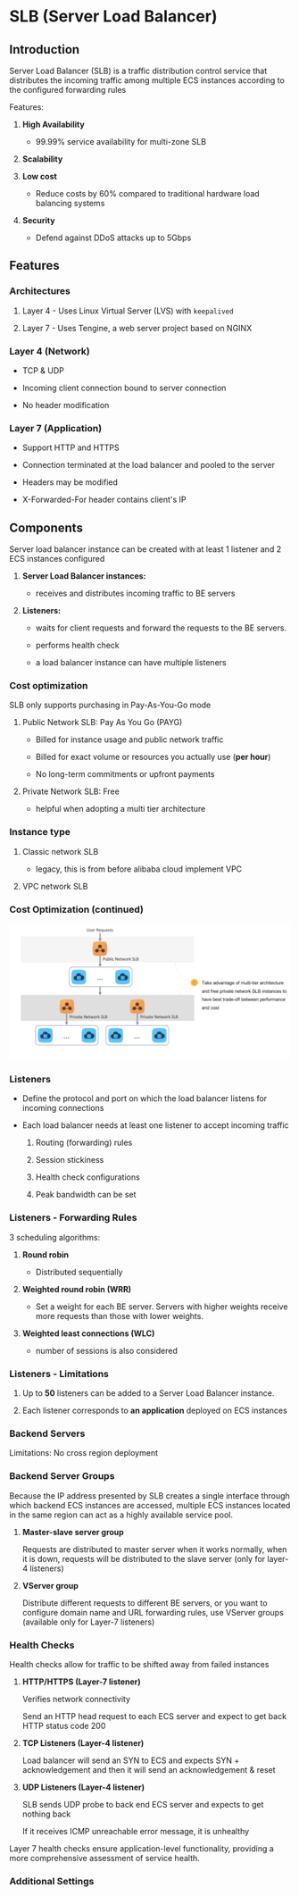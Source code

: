 # SLB (Server Load Balancer)

## Introduction

Server Load Balancer (SLB) is a traffic distribution control service that distributes the incoming traffic among multiple ECS instances according to the configured forwarding rules

Features:

1. **High Availability**

   - 99.99% service availability for multi-zone SLB

2. **Scalability**

3. **Low cost**

   - Reduce costs by 60% compared to traditional hardware load balancing systems

4. **Security**

   - Defend against DDoS attacks up to 5Gbps

## Features

### Architectures

1. Layer 4 - Uses Linux Virtual Server (LVS) with `keepalived`

2. Layer 7 - Uses Tengine, a web server project based on NGINX

### Layer 4 (Network)

- TCP & UDP

- Incoming client connection bound to server connection

- No header modification

### Layer 7 (Application)

- Support HTTP and HTTPS

- Connection terminated at the load balancer and pooled to the server

- Headers may be modified

- X-Forwarded-For header contains client's IP

## Components

Server load balancer instance can be created with at least 1 listener and 2 ECS instances configured

1. **Server Load Balancer instances:**

   - receives and distributes incoming traffic to BE servers

2. **Listeners:**

   - waits for client requests and forward the requests to the BE servers.

   - performs health check

   - a load balancer instance can have multiple listeners

### Cost optimization

SLB only supports purchasing in Pay-As-You-Go mode

1. Public Network SLB: Pay As You Go (PAYG)

   - Billed for instance usage and public network traffic

   - Billed for exact volume or resources you actually use (**per hour**)

   - No long-term commitments or upfront payments

2. Private Network SLB: Free

   - helpful when adopting a multi tier architecture

### Instance type

1. Classic network SLB

   - legacy, this is from before alibaba cloud implement VPC

2. VPC network SLB

### Cost Optimization (continued)

![Alt text](images/slb/image.png)

### Listeners

- Define the protocol and port on which the load balancer listens for incoming connections

- Each load balancer needs at least one listener to accept incoming traffic

  1. Routing (forwarding) rules

  2. Session stickiness

  3. Health check configurations

  4. Peak bandwidth can be set

### Listeners - Forwarding Rules

3 scheduling algorithms:

1. **Round robin**

   - Distributed sequentially

2. **Weighted round robin (WRR)**

   - Set a weight for each BE server. Servers with higher weights receive more requests than those with lower weights.

3. **Weighted least connections (WLC)**

   - number of sessions is also considered

### Listeners - Limitations

1. Up to **50** listeners can be added to a Server Load Balancer instance.

2. Each listener corresponds to **an application** deployed on ECS instances

### Backend Servers

Limitations: No cross region deployment

### Backend Server Groups

Because the IP address presented by SLB creates a single interface through which backend ECS instances are accessed, multiple ECS instances located in the same region can act as a highly available service pool.

1. **Master-slave server group**

   Requests are distributed to master server when it works normally, when it is down, requests will be distributed to the slave server (only for layer-4 listeners)

2. **VServer group**

   Distribute different requests to different BE servers, or you want to configure domain name and URL forwarding rules, use VServer groups (available only for Layer-7 listeners)

### Health Checks

Health checks allow for traffic to be shifted away from failed instances

1. **HTTP/HTTPS (Layer-7 listener)**

   Verifies network connectivity

   Send an HTTP head request to each ECS server and expect to get back HTTP status code 200

2. **TCP Listeners (Layer-4 listener)**

   Load balancer will send an SYN to ECS and expects SYN + acknowledgement and then it will send an acknowledgement & reset

3. **UDP Listeners (Layer-4 listener)**

   SLB sends UDP probe to back end ECS server and expects to get nothing back

   If it receives ICMP unreachable error message, it is unhealthy

Layer 7 health checks ensure application-level functionality, providing a more comprehensive assessment of service health.

### Additional Settings
